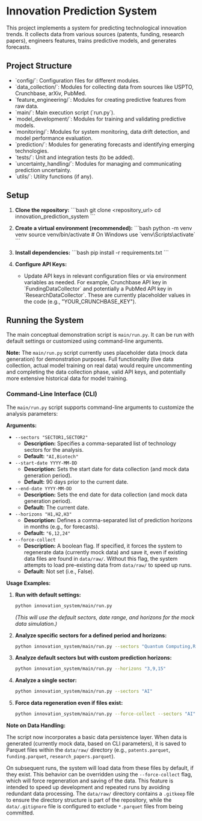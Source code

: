 # Innovation Prediction System

This project implements a system for predicting technological innovation trends.
It collects data from various sources (patents, funding, research papers),
engineers features, trains predictive models, and generates forecasts.

## Project Structure

- \`config/\`: Configuration files for different modules.
- \`data_collection/\`: Modules for collecting data from sources like USPTO, Crunchbase, arXiv, PubMed.
- \`feature_engineering/\`: Modules for creating predictive features from raw data.
- \`main/\`: Main execution script (\`run.py\`).
- \`model_development/\`: Modules for training and validating predictive models.
- \`monitoring/\`: Modules for system monitoring, data drift detection, and model performance evaluation.
- \`prediction/\`: Modules for generating forecasts and identifying emerging technologies.
- \`tests/\`: Unit and integration tests (to be added).
- \`uncertainty_handling/\`: Modules for managing and communicating prediction uncertainty.
- \`utils/\`: Utility functions (if any).

## Setup

1.  **Clone the repository:**
    \`\`\`bash
    git clone <repository_url>
    cd innovation_prediction_system
    \`\`\`

2.  **Create a virtual environment (recommended):**
    \`\`\`bash
    python -m venv venv
    source venv/bin/activate  # On Windows use \`venv\Scripts\activate\`
    \`\`\`

3.  **Install dependencies:**
    \`\`\`bash
    pip install -r requirements.txt
    \`\`\`

4.  **Configure API Keys:**
    - Update API keys in relevant configuration files or via environment variables as needed.
      For example, Crunchbase API key in \`FundingDataCollector\` and potentially a PubMed API key in \`ResearchDataCollector\`.
      These are currently placeholder values in the code (e.g., "YOUR_CRUNCHBASE_KEY").

## Running the System

The main conceptual demonstration script is `main/run.py`. It can be run with default settings or customized using command-line arguments.

**Note:** The `main/run.py` script currently uses placeholder data (mock data generation) for demonstration purposes.
Full functionality (live data collection, actual model training on real data) would require uncommenting and completing the data collection phase,
valid API keys, and potentially more extensive historical data for model training.

### Command-Line Interface (CLI)

The `main/run.py` script supports command-line arguments to customize the analysis parameters:

**Arguments:**

*   `--sectors "SECTOR1,SECTOR2"`
    *   **Description:** Specifies a comma-separated list of technology sectors for the analysis.
    *   **Default:** `"AI,Biotech"`
*   `--start-date YYYY-MM-DD`
    *   **Description:** Sets the start date for data collection (and mock data generation period).
    *   **Default:** 90 days prior to the current date.
*   `--end-date YYYY-MM-DD`
    *   **Description:** Sets the end date for data collection (and mock data generation period).
    *   **Default:** The current date.
*   `--horizons "H1,H2,H3"`
    *   **Description:** Defines a comma-separated list of prediction horizons in months (e.g., for forecasts).
    *   **Default:** `"6,12,24"`
*   `--force-collect`
    *   **Description:** A boolean flag. If specified, it forces the system to regenerate data (currently mock data) and save it, even if existing data files are found in `data/raw/`. Without this flag, the system attempts to load pre-existing data from `data/raw/` to speed up runs.
    *   **Default:** Not set (i.e., False).

**Usage Examples:**

1.  **Run with default settings:**
    ```bash
    python innovation_system/main/run.py
    ```
    *(This will use the default sectors, date range, and horizons for the mock data simulation.)*

2.  **Analyze specific sectors for a defined period and horizons:**
    ```bash
    python innovation_system/main/run.py --sectors "Quantum Computing,Renewable Energy" --start-date 2023-01-01 --end-date 2023-12-31 --horizons "6,18"
    ```

3.  **Analyze default sectors but with custom prediction horizons:**
    ```bash
    python innovation_system/main/run.py --horizons "3,9,15"
    ```

4.  **Analyze a single sector:**
    ```bash
    python innovation_system/main/run.py --sectors "AI"
    ```

5.  **Force data regeneration even if files exist:**
    ```bash
    python innovation_system/main/run.py --force-collect --sectors "AI"
    ```

**Note on Data Handling:**

The script now incorporates a basic data persistence layer. When data is generated (currently mock data, based on CLI parameters), it is saved to Parquet files within the `data/raw/` directory (e.g., `patents.parquet`, `funding.parquet`, `research_papers.parquet`).

On subsequent runs, the system will load data from these files by default, if they exist. This behavior can be overridden using the `--force-collect` flag, which will force regeneration and saving of the data. This feature is intended to speed up development and repeated runs by avoiding redundant data processing.
The `data/raw/` directory contains a `.gitkeep` file to ensure the directory structure is part of the repository, while the `data/.gitignore` file is configured to exclude `*.parquet` files from being committed.
